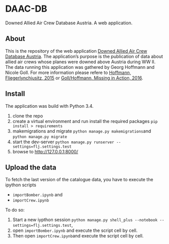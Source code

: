# DAAC-DB
Downed Allied Air Crew Database Austria. A web application. 

## About
This is the repository of the web application [Downed Allied Air Crew Database Austria](http://flj.eos.arz.oeaw.ac.at/). The application’s purpose is the publication of data about allied air crews whose planes were downed above Austria during WW II. The data running this application was gathered by Georg Hoffmann and Nicole Goll. For more information please refere to [Hoffmann, Fliegerlynchjusitz, 2015](https://www.schoeningh.de/katalog/titel/978-3-506-78137-6.html) or [Goll/Hoffmann, Missing in Action, 2016](http://www.bundesheer.at/download_archiv/pdfs/missing_in_action.pdf). 

## Install
The application was build with Python 3.4.

1. clone the repo
2. create a virtual environment and run install the required packages `pip install > requirements`
3. makemigrations and migrate `python manage.py makemigrations`and `python manage.py migrate`
4. start the dev-server `python manage.py runserver --settings=flj.settings.test`
5. browse to http://127.0.0.1:8000/

## Upload the data
To fetch the last version of the catalogue data, you have to execute the ipython scripts 
* `importBomber.ipynb` and 
* `importCrew.ipynb`

To do so:
1. Start a new iypthon session `python manage.py shell_plus --notebook --settings=flj.settings.test`,
2. open `importBomber.ipynb` and execute the script cell by cell. 
3. Then open `importCrew.ipynb`and execute the script cell by cell.

